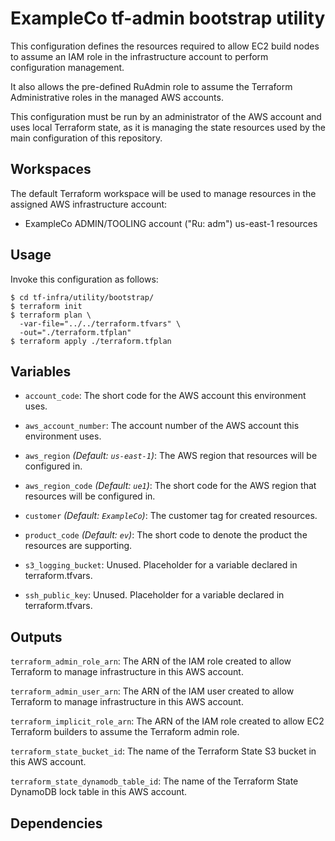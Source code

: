# ExampleCo tf-admin bootstrap utility

This configuration defines the resources required to allow EC2 build nodes to assume an IAM role in the infrastructure account to perform configuration management.

It also allows the pre-defined RuAdmin role to assume the Terraform Administrative roles in the managed AWS accounts.

This configuration must be run by an administrator of the AWS account and uses local Terraform state, as it is managing the state resources used by the main configuration of this repository.

## Workspaces

The default Terraform workspace will be used to manage resources in the assigned AWS infrastructure account:

* ExampleCo ADMIN/TOOLING account ("Ru: adm") us-east-1 resources

## Usage

Invoke this configuration as follows:
```
$ cd tf-infra/utility/bootstrap/
$ terraform init
$ terraform plan \
  -var-file="../../terraform.tfvars" \
  -out="./terraform.tfplan"
$ terraform apply ./terraform.tfplan
```

## Variables

* `account_code`: The short code for the AWS account this environment uses.

* `aws_account_number`: The account number of the AWS account this environment uses.

* `aws_region` *(Default: `us-east-1`)*:  The AWS region that resources will be configured in.

* `aws_region_code` *(Default: `ue1`)*: The short code for the AWS region that resources will be configured in.

* `customer` *(Default: `ExampleCo`)*: The customer tag for created resources.

* `product_code` *(Default: `ev`)*: The short code to denote the product the resources are supporting.

* `s3_logging_bucket`: Unused.  Placeholder for a variable declared in terraform.tfvars.

* `ssh_public_key`: Unused.  Placeholder for a variable declared in terraform.tfvars.

## Outputs

`terraform_admin_role_arn`: The ARN of the IAM role created to allow Terraform to manage infrastructure in this AWS account.

`terraform_admin_user_arn`: The ARN of the IAM user created to allow Terraform to manage infrastructure in this AWS account.

`terraform_implicit_role_arn`: The ARN of the IAM role created to allow EC2 Terraform builders to assume the Terraform admin role.

`terraform_state_bucket_id`: The name of the Terraform State S3 bucket in this AWS account.

`terraform_state_dynamodb_table_id`: The name of the Terraform State DynamoDB lock table in this AWS account.

## Dependencies
